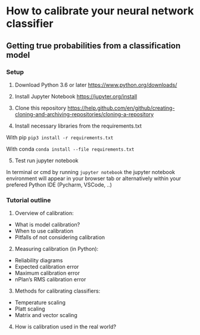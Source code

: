 # How to calibrate your neural network classifier
## Getting true probabilities from a classification model

### Setup
1. Download Python 3.6 or later https://www.python.org/downloads/

2. Install Jupyter Notebook https://jupyter.org/install

3. Clone this repository https://help.github.com/en/github/creating-cloning-and-archiving-repositories/cloning-a-repository

4. Install necessary libraries from the requirements.txt

With pip `pip3 install -r requirements.txt`

With conda `conda install --file requirements.txt`

5. Test run jupyter notebook

In terminal or cmd by running `jupyter notebook` the jupyter notebook environment will appear in your browser tab
or alternatively within your prefered Python IDE (Pycharm, VSCode, ..)

### Tutorial outline
1. Overview of calibration:
* What is model calibration?
* When to use calibration
* Pitfalls of not considering calibration
2. Measuring calibration (in Python):
* Reliability diagrams
* Expected calibration error
* Maximum calibration error
* nPlan’s RMS calibration error
3. Methods for calibrating classifiers:
* Temperature scaling
* Platt scaling
* Matrix and vector scaling
4. How is calibration used in the real world?
